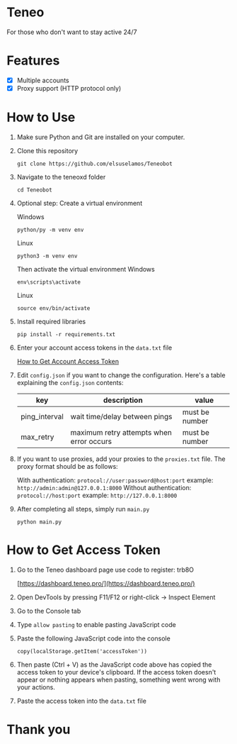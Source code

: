 # Teneo

For those who don't want to stay active 24/7

# Features
- [x] Multiple accounts
- [x] Proxy support (HTTP protocol only)

# How to Use

1. Make sure Python and Git are installed on your computer.

2. Clone this repository
   
   ```
   git clone https://github.com/elsuselamos/Teneobot
   ```

3. Navigate to the teneoxd folder
   
   ```
   cd Teneobot
   ```

4. Optional step: Create a virtual environment
   
   Windows
   ```
   python/py -m venv env
   ```
   Linux
   ```
   python3 -m venv env
   ```
   Then activate the virtual environment
   Windows
   ```
   env\scripts\activate
   ```
   Linux
   ```
   source env/bin/activate
   ```

5. Install required libraries
   ```
   pip install -r requirements.txt
   ```

6. Enter your account access tokens in the `data.txt` file
   
   [How to Get Account Access Token](#How-to-Get-Access-Token)

7. Edit `config.json` if you want to change the configuration. Here's a table explaining the `config.json` contents:
   
   | key           | description                           | value         |
   | ------------- | ------------------------------------- | ------------- |
   | ping_interval | wait time/delay between pings         | must be number|
   | max_retry     | maximum retry attempts when error occurs | must be number|

8. If you want to use proxies, add your proxies to the `proxies.txt` file. The proxy format should be as follows:
   
   With authentication:
   `protocol://user:password@host:port`
   example:
   `http://admin:admin@127.0.0.1:8000`
   Without authentication:
   `protocol://host:port`
   example:
   `http://127.0.0.1:8000`
9. After completing all steps, simply run `main.py`
    ```
    python main.py
    ```

# How to Get Access Token
1. Go to the Teneo dashboard page use code to register: trb8O
   
   [https://dashboard.teneo.pro/](https://dashboard.teneo.pro/)

2. Open DevTools by pressing F11/F12 or right-click -> Inspect Element

3. Go to the Console tab

4. Type `allow pasting` to enable pasting JavaScript code

5. Paste the following JavaScript code into the console
   ```
   copy(localStorage.getItem('accessToken'))
   ```

6. Then paste (Ctrl + V) as the JavaScript code above has copied the access token to your device's clipboard. If the access token doesn't appear or nothing appears when pasting, something went wrong with your actions.

7. Paste the access token into the `data.txt` file



# Thank you
